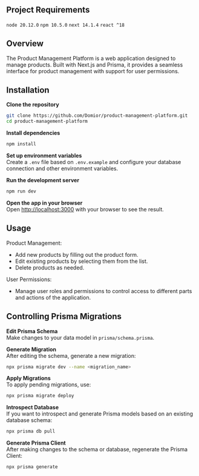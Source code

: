 ## Project Requirements

`node 20.12.0`
`npm 10.5.0`
`next 14.1.4`
`react ^18`

## Overview
The Product Management Platform is a web application designed to manage products. Built with Next.js and Prisma, it provides a seamless interface for product management with support for user permissions.

## Installation

**Clone the repository**
 ```bash
git clone https://github.com/Domior/product-management-platform.git
cd product-management-platform
```
**Install dependencies**
```bash
npm install
```
**Set up environment variables**\
Create a `.env` file based on `.env.example` and configure your database connection and other environment variables.

**Run the development server**
```bash
npm run dev
```
**Open the app in your browser**\
Open [http://localhost:3000](http://localhost:3000) with your browser to see the result.

## Usage
Product Management:

- Add new products by filling out the product form.
- Edit existing products by selecting them from the list.
- Delete products as needed.

User Permissions:

- Manage user roles and permissions to control access to different parts and actions of the application.

## Controlling Prisma Migrations
**Edit Prisma Schema**\
Make changes to your data model in `prisma/schema.prisma`.

**Generate Migration**\
After editing the schema, generate a new migration:
```bash
npx prisma migrate dev --name <migration_name>
```

**Apply Migrations**\
To apply pending migrations, use:
```bash
npx prisma migrate deploy
```

**Introspect Database**\
If you want to introspect and generate Prisma models based on an existing database schema:
```bash
npx prisma db pull
```

**Generate Prisma Client**\
After making changes to the schema or database, regenerate the Prisma Client:
```bash
npx prisma generate
```
